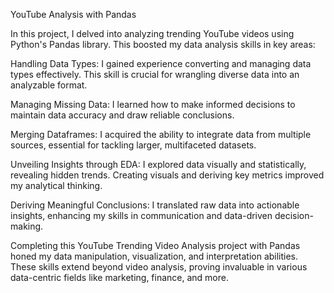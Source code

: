YouTube Analysis with Pandas

In this project, I delved into analyzing trending YouTube videos using Python's Pandas library. This boosted my data analysis skills in key areas:

Handling Data Types: 
I gained experience converting and managing data types effectively. This skill is crucial for wrangling diverse data into an analyzable format.

Managing Missing Data: 
I learned how to make informed decisions to maintain data accuracy and draw reliable conclusions.

Merging Dataframes: 
I acquired the ability to integrate data from multiple sources, essential for tackling larger, multifaceted datasets.

Unveiling Insights through EDA: 
I explored data visually and statistically, revealing hidden trends. Creating visuals and deriving key metrics improved my analytical thinking.

Deriving Meaningful Conclusions: 
I translated raw data into actionable insights, enhancing my skills in communication and data-driven decision-making.

Completing this YouTube Trending Video Analysis project with Pandas honed my data manipulation, visualization, and interpretation abilities. These skills extend beyond video analysis, proving invaluable in various data-centric fields like marketing, finance, and more.
